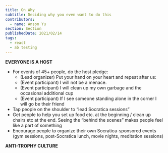 ```yaml
---
title: On Why
subtitle: Deciding why you even want to do this
contributors:
  - name: Anson Yu
section: Section
publishedDate: 2021/02/14
tags:
  - react
  - ab testing
---
```


**EVERYONE IS A HOST**

- For events of 45+ people, do the host pledge:
  - (Lead organizer) Put your hand on your heart and repeat after us:
  - (Event participant) I will not be a menace.
  - (Event participant) I will clean up my own garbage and the occasional additional cup
  - (Event participant) If I see someone standing alone in the corner I will go be their friend
- Tap people on the shoulder to “lead Socratica sessions”
- Get people to help you set up food etc. at the beginning / clean up chairs etc at the end. Seeing the “behind the scenes” makes people feel like a part of something
- Encourage people to organize their own Socratica-sponsored events (gym sessions, post-Socratica lunch, movie nights, meditation sessions)

**ANTI-TROPHY CULTURE**
